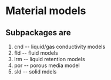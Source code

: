 # Material models

## Subpackages are
1. cnd -- liquid/gas conductivity models
2. fld -- fluid models
3. lrm -- liquid retention models
4. por -- porous media model
5. sld -- solid mdels

